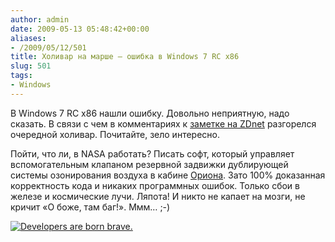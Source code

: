 ```yaml
---
author: admin
date: 2009-05-13 05:48:42+00:00
aliases:
- /2009/05/12/501
title: Холивар на марше – ошибка в Windows 7 RC x86
slug: 501
tags:
- Windows
---
```


В Windows 7 RC x86 нашли ошибку. Довольно неприятную, надо сказать. В связи с чем в комментариях к [заметке на ZDnet](http://blogs.zdnet.com/Bott/?p=1003) разгорелся очередной холивар. Почитайте, зело интересно.

Пойти, что ли, в NASA работать? Писать софт, который управляет вспомогательным клапаном резервной задвижки дублирующей системы озонирования воздуха в кабине [Ориона](http://www.nasa.gov/mission_pages/constellation/orion/index.html). Зато 100% доказанная корректность кода и никаких программных ошибок. Только сбои в железе и космические лучи. Ляпота! И никто не капает на мозги, не кричит «О боже, там баг!». Ммм… ;-)

[![Developers are born brave.](/2009/05/developersarebornbrave_small.jpg)](/2009/05/developersarebornbrave.jpg)

